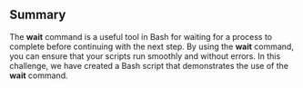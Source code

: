 ## Summary


The **wait** command is a useful tool in Bash for waiting for a process to complete before continuing with the next step. By using the **wait** command, you can ensure that your scripts run smoothly and without errors. In this challenge, we have created a Bash script that demonstrates the use of the **wait** command.